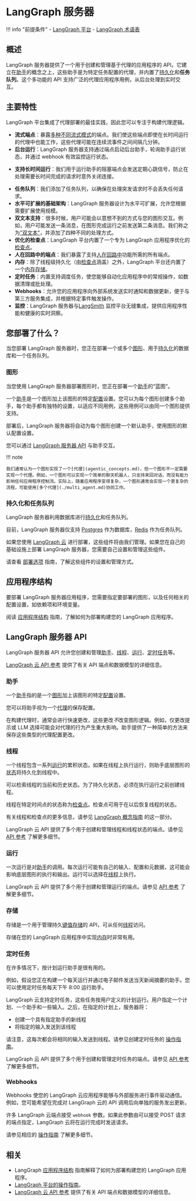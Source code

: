# LangGraph 服务器

!!! info "前提条件"
    - [LangGraph 平台](./langgraph_platform.md)
    - [LangGraph 术语表](low_level.md)

## 概述

LangGraph 服务器提供了一个用于创建和管理基于代理的应用程序的 API。它建立在[助手](assistants.md)的概念之上，这些助手是为特定任务配置的代理，并内置了[持久化](persistence.md#memory-store)和**任务队列**。这个多功能的 API 支持广泛的代理应用程序用例，从后台处理到实时交互。

## 主要特性

LangGraph 平台集成了代理部署的最佳实践，因此您可以专注于构建代理逻辑。

* **流式端点**：暴露[多种不同流式模式](streaming.md)的端点。我们使这些端点即使在长时间运行的代理中也能工作，这些代理可能在连续流事件之间间隔几分钟。
* **后台运行**：LangGraph 服务器支持通过端点启动后台助手，轮询助手运行状态，并通过 webhook 有效监控运行状态。
- **支持长时间运行**：我们用于运行助手的阻塞端点会发送定期心跳信号，防止在处理需要长时间完成的请求时意外关闭连接。
* **任务队列**：我们添加了任务队列，以确保在处理突发请求时不会丢失任何请求。
* **水平可扩展的基础架构**：LangGraph 服务器设计为水平可扩展，允许您根据需要扩展使用规模。
* **双文本支持**：很多时候，用户可能会以意想不到的方式与您的图形交互。例如，用户可能发送一条消息，在图形完成运行之前发送第二条消息。我们称之为["双文本"](double_texting.md)，并添加了四种不同的处理方式。
* **优化的检查点**：LangGraph 平台内置了一个专为 LangGraph 应用程序优化的[检查点](./persistence.md#checkpoints)。
* **人在回路中的端点**：我们暴露了支持[人在回路中](human_in_the_loop.md)功能所需的所有端点。
* **内存**：除了线程级持久化（由[检查点](./persistence.md#checkpoints)涵盖）之外，LangGraph 平台还内置了一个[内存存储](persistence.md#memory-store)。
* **定时任务**：内置支持调度任务，使您能够自动化应用程序中的常规操作，如数据清理或批处理。
* **Webhooks**：允许您的应用程序向外部系统发送实时通知和数据更新，便于与第三方服务集成，并根据特定事件触发操作。
* **监控**：LangGraph 服务器与[LangSmith](https://docs.smith.langchain.com/) 监控平台无缝集成，提供应用程序性能和健康的实时洞察。

## 您部署了什么？

当您部署 LangGraph 服务器时，您正在部署一个或多个[图形](#graphs)、用于[持久化](persistence.md)的数据库和一个任务队列。

### 图形

当您使用 LangGraph 服务器部署图形时，您正在部署一个[助手](assistants.md)的“蓝图”。

一个[助手](assistants.md)是一个图形加上该图形的特定[配置](low_level.md#configuration)设置。您可以为每个图形创建多个助手，每个助手都有独特的设置，以适应不同用例，这些用例可以由同一个图形提供支持。

部署后，LangGraph 服务器将自动为每个图形创建一个默认助手，使用图形的默认配置设置。

您可以通过 [LangGraph 服务器 API](#langgraph-server-api) 与助手交互。

!!! note

    我们通常认为一个图形实现了一个[代理](agentic_concepts.md)，但一个图形不一定需要实现一个代理。例如，一个图形可以实现一个简单的聊天机器人，只支持来回对话，而没有能力影响任何应用程序控制流。实际上，随着应用程序变得复杂，一个图形通常会实现一个更复杂的流程，可能使用[多个代理](./multi_agent.md)协同工作。

### 持久化和任务队列

LangGraph 服务器利用数据库进行[持久化](persistence.md)和任务队列。

目前，LangGraph 服务器仅支持 [Postgres](https://www.postgresql.org/) 作为数据库，[Redis](https://redis.io/) 作为任务队列。

如果您使用 [LangGraph 云](./langgraph_cloud.md) 进行部署，这些组件将由我们管理。如果您在自己的基础设施上部署 LangGraph 服务器，您需要自己设置和管理这些组件。

请查看 [部署选项](./deployment_options.md) 指南，了解这些组件的设置和管理方式。

## 应用程序结构

要部署 LangGraph 服务器应用程序，您需要指定要部署的图形，以及任何相关的配置设置，如依赖项和环境变量。

阅读 [应用程序结构](./application_structure.md) 指南，了解如何为部署构建您的 LangGraph 应用程序。

## LangGraph 服务器 API

LangGraph 服务器 API 允许您创建和管理[助手](assistants.md)、[线程](#threads)、[运行](#runs)、[定时任务](#cron-jobs)等。

[LangGraph 云 API 参考](../cloud/reference/api/api_ref.html) 提供了有关 API 端点和数据模型的详细信息。

### 助手

一个[助手](assistants.md)指的是一个[图形](#graphs)加上该图形的特定[配置](low_level.md#configuration)设置。

您可以将助手视为一个[代理](agentic_concepts.md)的保存配置。

在构建代理时，通常会进行快速更改，这些更改*不*改变图形逻辑。例如，仅更改提示或 LLM 选择可能会对代理的行为产生重大影响。助手提供了一种简单的方法来保存这些类型的代理配置更改。

### 线程

一个线程包含一系列[运行](#runs)的累积状态。如果在线程上执行运行，则助手底层图形的[状态](low_level.md#state)将持久化到线程中。

可以检索线程的当前和历史状态。为了持久化状态，必须在执行运行之前创建线程。

线程在特定时间点的状态称为[检查点](persistence.md#checkpoints)。检查点可用于在以后恢复线程的状态。

有关线程和检查点的更多信息，请参见 [LangGraph 概念指南](low_level.md#persistence) 的这一部分。

LangGraph 云 API 提供了多个用于创建和管理线程和线程状态的端点。请参见 [API 参考](../cloud/reference/api/api_ref.html#tag/threads) 了解更多细节。

### 运行

一次运行是对[助手](#assistants)的调用。每次运行可能有自己的输入、配置和元数据，这可能会影响底层图形的执行和输出。运行可以选择在[线程](#threads)上执行。

LangGraph 云 API 提供了多个用于创建和管理运行的端点。请参见 [API 参考](../cloud/reference/api/api_ref.html#tag/thread-runs/) 了解更多细节。

### 存储

存储是一个用于管理持久[键值存储](./persistence.md#memory-store)的 API，可从任何[线程](#threads)访问。

存储在您的 LangGraph 应用程序中实现[内存](./memory.md)时非常有用。

### 定时任务

在许多情况下，按计划运行助手是很有用的。

例如，假设您正在构建一个每天运行并通过电子邮件发送当天新闻摘要的助手。您可以使用定时任务每天下午 8:00 运行助手。

LangGraph 云支持定时任务，这些任务按用户定义的计划运行。用户指定一个计划、一个助手和一些输入。之后，在指定的计划上，服务器将：

- 创建一个具有指定助手的新线程
- 将指定的输入发送到该线程

请注意，这每次都会将相同的输入发送到线程。请参见创建定时任务的 [操作指南](../cloud/how-tos/cron_jobs.md)。

LangGraph 云 API 提供了多个用于创建和管理定时任务的端点。请参见 [API 参考](../cloud/reference/api/api_ref.html#tag/runscreate/POST/threads/{thread_id}/runs/crons) 了解更多细节。

### Webhooks

Webhooks 使您的 LangGraph 云应用程序能够与外部服务进行事件驱动通信。例如，您可能希望在完成对 LangGraph 云的 API 调用后向单独的服务发出更新。

许多 LangGraph 云端点接受 `webhook` 参数。如果此参数由可以接受 POST 请求的端点指定，LangGraph 云将在运行完成时发送请求。

请参见相应的 [操作指南](../cloud/how-tos/webhooks.md) 了解更多细节。

## 相关

* LangGraph [应用程序结构](./application_structure.md) 指南解释了如何为部署构建您的 LangGraph 应用程序。
* [LangGraph 平台的操作指南](../how-tos/index.md)。
* [LangGraph 云 API 参考](../cloud/reference/api/api_ref.html) 提供了有关 API 端点和数据模型的详细信息。